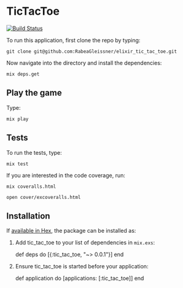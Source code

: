 # TicTacToe

[![Build Status](https://travis-ci.org/RabeaGleissner/elixir_tic_tac_toe.svg?branch=master)](https://travis-ci.org/RabeaGleissner/elixir_tic_tac_toe)

To run this application, first clone the repo by typing:

`git clone git@github.com:RabeaGleissner/elixir_tic_tac_toe.git`

Now navigate into the directory and install the dependencies:

`mix deps.get`

## Play the game

Type:

 `mix play`

## Tests

To run the tests, type:

`mix test`

If you are interested in the code coverage, run:

`mix coveralls.html`

`open cover/excoveralls.html`

## Installation

If [available in Hex](https://hex.pm/docs/publish), the package can be installed as:

  1. Add tic_tac_toe to your list of dependencies in `mix.exs`:

        def deps do
          [{:tic_tac_toe, "~> 0.0.1"}]
        end

  2. Ensure tic_tac_toe is started before your application:

        def application do
          [applications: [:tic_tac_toe]]
        end

